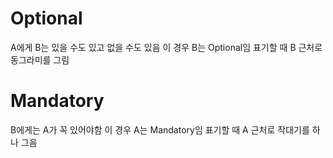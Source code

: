 
# Optional
A에게 B는 있을 수도 있고 없을 수도 있음
이 경우 B는 Optional임
표기할 때 B 근처로 동그라미를 그림

# Mandatory
B에게는 A가 꼭 있어야함
이 경우 A는 Mandatory임
표기할 때 A 근처로 작대기를 하나 그음
